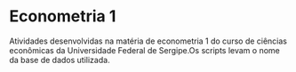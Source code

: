 # Econometria 1
Atividades desenvolvidas na matéria de econometria 1 do curso de ciências econômicas da Universidade Federal de Sergipe.Os scripts levam o nome da base de dados utilizada.
